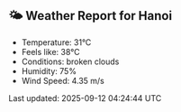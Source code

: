 <!-- WEATHER-START -->
## 🌤 Weather Report for Hanoi

- Temperature: 31°C
- Feels like: 38°C
- Conditions: broken clouds
- Humidity: 75%
- Wind Speed: 4.35 m/s

Last updated: 2025-09-12 04:24:44 UTC
<!-- WEATHER-END -->
